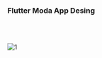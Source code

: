 <h3>Flutter Moda App Desing</h3>
<br>
<br>


![1](https://github.com/user-attachments/assets/88c9b472-bb64-4ae9-af48-c8ab9bc8b8c7)
